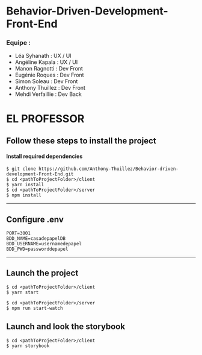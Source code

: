 # Behavior-Driven-Development-Front-End

### Equipe :
* Léa Syhanath : UX / UI
* Angéline Kapala : UX / UI
* Manon Ragnotti : Dev Front
* Eugénie Roques : Dev Front
* Simon Soleau : Dev Front
* Anthony Thuillez : Dev Front
* Mehdi Verfaillie : Dev Back


# EL PROFESSOR

## Follow these steps to install the project 

#### Install required dependencies
```shell
$ git clone https://github.com/Anthony-Thuillez/Behavior-driven-development-Front-End.git
$ cd <pathToProjectFolder>/client
$ yarn install
$ cd <pathToProjectFolder>/server
$ npm install
```

--------

## Configure .env
```shell
PORT=3001
BDD_NAME=casadepapelDB
BDD_USERNAME=usernamedepapel
BDD_PWD=passworddepapel
```

--------

## Launch the project
```shell
$ cd <pathToProjectFolder>/client
$ yarn start

$ cd <pathToProjectFolder>/server
$ npm run start-watch
```

## Launch and look the storybook
```shell
$ cd <pathToProjectFolder>/client
$ yarn storybook 
```

